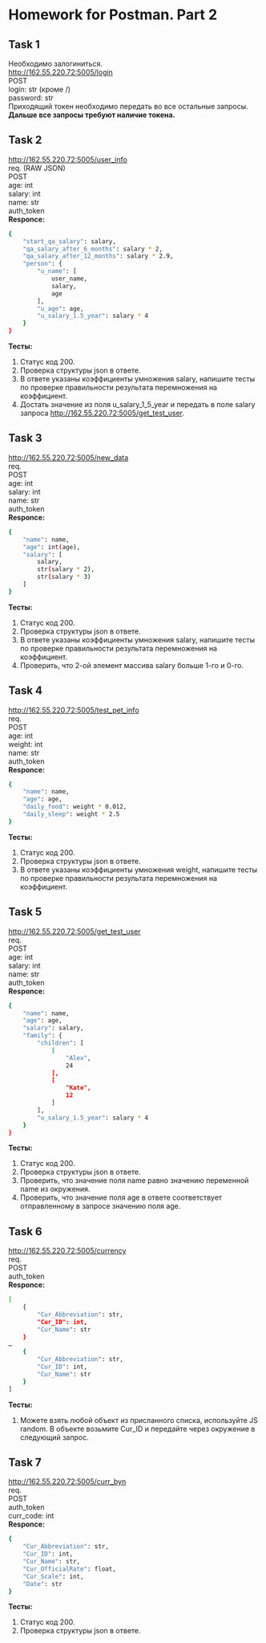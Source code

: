 # Homework for Postman. Part 2

## Task 1
Необходимо залогиниться.  
http://162.55.220.72:5005/login  
POST  
login: str (кроме /)  
password: str  
Приходящий токен необходимо передать во все остальные запросы.  
**Дальше все запросы требуют наличие токена.**

## Task 2
http://162.55.220.72:5005/user_info  
req. (RAW JSON)  
POST  
age: int  
salary: int  
name: str  
auth_token  
**Responce:**
```sh
{
    "start_qa_salary": salary,
    "qa_salary_after_6_months": salary * 2,
    "qa_salary_after_12_months": salary * 2.9,
    "person": {
        "u_name": [
            user_name, 
            salary, 
            age
        ],
        "u_age": age,
        "u_salary_1.5_year": salary * 4
    }
}
```
**Тесты:**
1. Статус код 200.
2. Проверка структуры json в ответе.
3. В ответе указаны коэффициенты умножения salary, напишите тесты по проверке правильности результата перемножения на коэффициент.
4. Достать значение из поля u_salary_1_5_year и передать в поле salary запроса http://162.55.220.72:5005/get_test_user.

## Task 3
http://162.55.220.72:5005/new_data  
req.  
POST  
age: int  
salary: int  
name: str  
auth_token  
**Responce:**
```sh
{
    "name": name,
    "age": int(age),
    "salary": [
        salary, 
        str(salary * 2), 
        str(salary * 3)
    ]
}
```
**Тесты:**
1. Статус код 200.
2. Проверка структуры json в ответе.
3. В ответе указаны коэффициенты умножения salary, напишите тесты по проверке правильности результата перемножения на коэффициент.
4. Проверить, что 2-ой элемент массива salary больше 1-го и 0-го.

## Task 4
http://162.55.220.72:5005/test_pet_info  
req.  
POST  
age: int  
weight: int  
name: str  
auth_token  
**Responce:**
```sh
{
    "name": name,
    "age": age,
    "daily_food": weight * 0.012,
    "daily_sleep": weight * 2.5
}
```
**Тесты:**
1. Статус код 200.
2. Проверка структуры json в ответе.
3. В ответе указаны коэффициенты умножения weight, напишите тесты по проверке правильности результата перемножения на коэффициент.

## Task 5
http://162.55.220.72:5005/get_test_user  
req.  
POST  
age: int  
salary: int  
name: str  
auth_token  
**Responce:**
```sh
{
    "name": name,
    "age": age,
    "salary": salary,
    "family": {
        "children": [
            [
                "Alex", 
                24
            ],
            [
                "Kate", 
                12
            ]
        ],
        "u_salary_1.5_year": salary * 4
    }
}
```
**Тесты:**
1. Статус код 200.
2. Проверка структуры json в ответе.
3. Проверить, что значение поля name равно значению переменной name из окружения.
4. Проверить, что значение поля age в ответе соответствует отправленному в запросе значению поля age.

## Task 6
http://162.55.220.72:5005/currency  
req.  
POST  
auth_token  
**Responce:**
```sh
[
    {
        "Cur_Abbreviation": str,
        "Cur_ID": int,
        "Cur_Name": str
    }
…
    {
        "Cur_Abbreviation": str,
        "Cur_ID": int,
        "Cur_Name": str
    }
]
```
**Тесты:**
1. Можете взять любой объект из присланного списка, используйте JS random. В объекте возьмите Cur_ID и передайте через окружение в следующий запрос.

## Task 7
http://162.55.220.72:5005/curr_byn  
req.  
POST  
auth_token  
curr_code: int  
**Responce:**
```sh
{
    "Cur_Abbreviation": str,
    "Cur_ID": int,
    "Cur_Name": str,
    "Cur_OfficialRate": float,
    "Cur_Scale": int,
    "Date": str
}
```
**Тесты:**
1. Статус код 200.
2. Проверка структуры json в ответе.